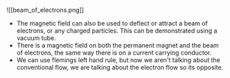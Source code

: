 ![[beam_of_electrons.png]]
- The magnetic field can also be used to deflect or attract a beam of electrons, or any charged particles. This can be demonstrated using a vacuum tube.
- There is a magnetic field on both the permanent magnet and the beam of electrons, the same way there is on a current carrying conductor.
- We can use flemings left hand rule, but now we aren't talking about the conventional flow, we are talking about the electron flow so its opposite.
